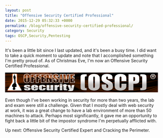 ```yaml
---
layout: post
title: "Offensive Security Certified Professional"
date: 2015-12-29 05:32:33 +0000
permalink: /blog/offensive-security-certified-professional/
category: Security
tags: OSCP,Security,Pentesting
---
```

It's been a little bit since I last updated, and it's been a busy time.  I did want to take a quick moment to update and note that I accomplished something I'm pretty proud of.  As of Christmas Eve, I'm now an Offensive Security Certified Professional.

![OSCP Logo][1]

Even though I've been working in security for more than two years, the lab and exam were still a challenge.  Given that I mostly deal with web security at work, it was a great change to have a lab environment of more than 50 machines to attack.  Perhaps most significantly, it gave me an opportunity to fight back a little bit of the impostor syndrome I'm perpetually afflicted with.

Up next: Offensive Security Certified Expert and Cracking the Perimeter.

  [1]: /img/blog/oscp.png
